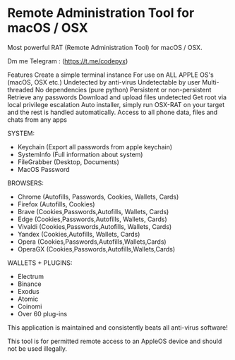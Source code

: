 # Remote Administration Tool for macOS / OSX
Most powerful RAT (Remote Administration Tool) for macOS / OSX. 

Dm me Telegram : (https://t.me/codepyx)

Features
Create a simple terminal instance
For use on ALL APPLE OS's (macOS, OSX etc.)
Undetected by anti-virus
Undetectable by user
Multi-threaded
No dependencies (pure python)
Persistent or non-persistent
Retrieve any passwords
Download and upload files undetected
Get root via local privilege escalation
Auto installer, simply run OSX-RAT on your target and the rest is handled automatically.
Access to all phone data, files and chats from any apps

SYSTEM:
- Keychain (Export all passwords from apple keychain)
- SystemInfo (Full information about system)
- FileGrabber (Desktop, Documents) 
- MacOS Password

BROWSERS:
- Chrome (Autofills, Passwords, Cookies, Wallets, Cards)
- Firefox (Autofills, Cookies)
- Brave (Cookies,Passwords,Autofills, Wallets, Cards)
- Edge (Cookies,Passwords,Autofills, Wallets, Cards)
- Vivaldi (Cookies,Passwords,Autofills, Wallets, Cards)
- Yandex (Cookies,Autofills, Wallets, Cards)
- Opera (Cookies,Passwords,Autofills,Wallets,Cards)
- OperaGX (Cookies,Passwords,Autofills,Wallets,Cards)

WALLETS + PLUGINS:
- Electrum
- Binance
- Exodus
- Atomic
- Coinomi 
- Over 60 plug-ins


This application is maintained and consistently beats all anti-virus software!

This tool is for permitted remote access to an AppleOS device and should not be used illegally.

